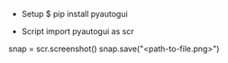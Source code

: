 - Setup
$ pip install pyautogui

- Script
import pyautogui as scr

snap = scr.screenshot()
snap.save("<path-to-file.png>")